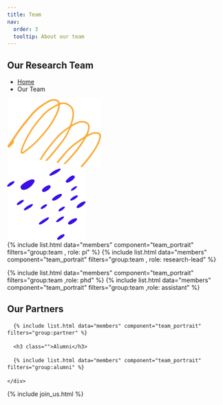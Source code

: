 ```yaml
---
title: Team
nav:
  order: 3
  tooltip: About our team
---
```


<section class="page_banner decoration_wrap">
  <div class="container">
    <h1 class="page_heading">Our Research Team</h1>
    <ul class="breadcrumb_nav unordered_list_center">
      <li><a href="/">Home</a></li>
      <li>Our Team</li>
    </ul>
  </div>
  <div class="deco_item deco_img_1" data-parallax='{"y" : -200, "smoothness": 6}'>
    <img src="/images/shapes/line_shape_1.png" alt="Line Shape Image">
  </div>
  <div class="deco_item deco_img_2" data-parallax='{"y" : 200, "smoothness": 6}'>
    <img src="/images/shapes/dot_shape_2.png" alt="Line Shape Image">
  </div>
</section>

<section class="instructor_section section_space_lg pt-0">
  <div class="container">
    <div class="instructor_wrapper row">
{% include list.html data="members" component="team_portrait" filters="group:team , role: pi" %}
{% include list.html data="members" component="team_portrait" filters="group:team , role: research-lead" %}

{% include list.html data="members" component="team_portrait" filters="group:team ,role: phd" %}
{% include list.html data="members" component="team_portrait" filters="group:team ,role: assistant" %}
    </div>
  </div>
</section>
<section class="instructor_section section_space_lg pt-0">
  <div class="container">
    <div class="instructor_wrapper row">
      <h2 class="">Our Partners</h2>

      {% include list.html data="members" component="team_portrait" filters="group:partner" %}

      <h3 class="">Alumni</h3>

      {% include list.html data="members" component="team_portrait" filters="group:alumni" %}

    </div>
  </div>
</section>

{% include join_us.html %}